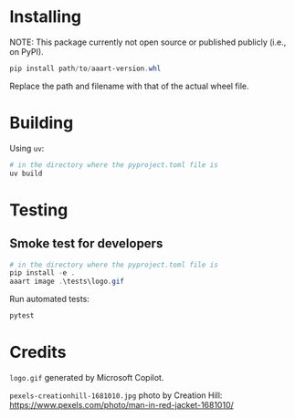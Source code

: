 # Installing

NOTE: This package currently not open source or published publicly (i.e., on PyPI).

```powershell
pip install path/to/aaart-version.whl
```

Replace the path and filename with that of the actual wheel file.

# Building

Using `uv`:

```powershell
# in the directory where the pyproject.toml file is
uv build
```

# Testing

## Smoke test for developers

```powershell
# in the directory where the pyproject.toml file is
pip install -e .
aaart image .\tests\logo.gif
```

Run automated tests:

```powershell
pytest
```

# Credits

`logo.gif` generated by Microsoft Copilot.

`pexels-creationhill-1681010.jpg` photo by Creation Hill: https://www.pexels.com/photo/man-in-red-jacket-1681010/
